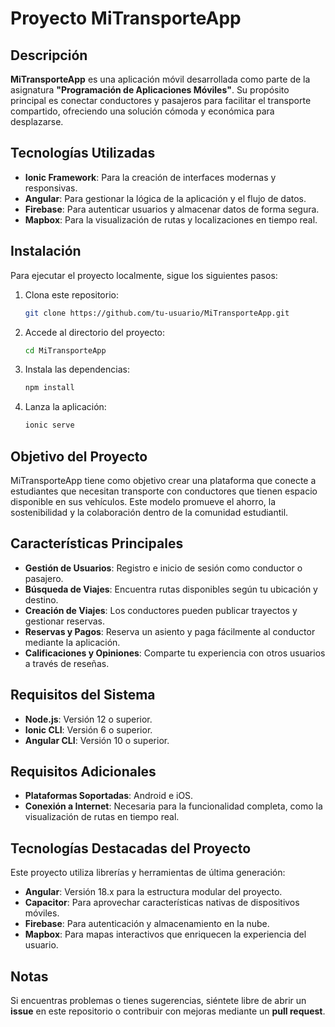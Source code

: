 
# Proyecto MiTransporteApp

## Descripción  
**MiTransporteApp** es una aplicación móvil desarrollada como parte de la asignatura **"Programación de Aplicaciones Móviles"**. Su propósito principal es conectar conductores y pasajeros para facilitar el transporte compartido, ofreciendo una solución cómoda y económica para desplazarse.

## Tecnologías Utilizadas  
- **Ionic Framework**: Para la creación de interfaces modernas y responsivas.  
- **Angular**: Para gestionar la lógica de la aplicación y el flujo de datos.  
- **Firebase**: Para autenticar usuarios y almacenar datos de forma segura.  
- **Mapbox**: Para la visualización de rutas y localizaciones en tiempo real.

## Instalación  
Para ejecutar el proyecto localmente, sigue los siguientes pasos:

1. Clona este repositorio:  
   ```bash
   git clone https://github.com/tu-usuario/MiTransporteApp.git
   ```
2. Accede al directorio del proyecto:  
   ```bash
   cd MiTransporteApp
   ```
3. Instala las dependencias:  
   ```bash
   npm install
   ```
4. Lanza la aplicación:  
   ```bash
   ionic serve
   ```

## Objetivo del Proyecto  
MiTransporteApp tiene como objetivo crear una plataforma que conecte a estudiantes que necesitan transporte con conductores que tienen espacio disponible en sus vehículos. Este modelo promueve el ahorro, la sostenibilidad y la colaboración dentro de la comunidad estudiantil.

## Características Principales  
- **Gestión de Usuarios**: Registro e inicio de sesión como conductor o pasajero.  
- **Búsqueda de Viajes**: Encuentra rutas disponibles según tu ubicación y destino.  
- **Creación de Viajes**: Los conductores pueden publicar trayectos y gestionar reservas.  
- **Reservas y Pagos**: Reserva un asiento y paga fácilmente al conductor mediante la aplicación.  
- **Calificaciones y Opiniones**: Comparte tu experiencia con otros usuarios a través de reseñas.

## Requisitos del Sistema  
- **Node.js**: Versión 12 o superior.  
- **Ionic CLI**: Versión 6 o superior.  
- **Angular CLI**: Versión 10 o superior.  

## Requisitos Adicionales  
- **Plataformas Soportadas**: Android e iOS.  
- **Conexión a Internet**: Necesaria para la funcionalidad completa, como la visualización de rutas en tiempo real.  

## Tecnologías Destacadas del Proyecto  
Este proyecto utiliza librerías y herramientas de última generación:  
- **Angular**: Versión 18.x para la estructura modular del proyecto.  
- **Capacitor**: Para aprovechar características nativas de dispositivos móviles.  
- **Firebase**: Para autenticación y almacenamiento en la nube.  
- **Mapbox**: Para mapas interactivos que enriquecen la experiencia del usuario.

## Notas  
Si encuentras problemas o tienes sugerencias, siéntete libre de abrir un **issue** en este repositorio o contribuir con mejoras mediante un **pull request**.
